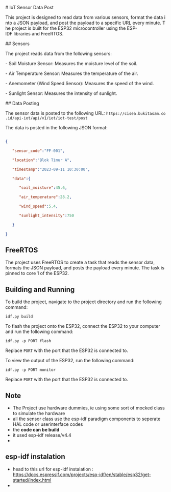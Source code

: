 # IoT Sensor Data Post

This project is designed to read data from various sensors, format the data into a JSON payload, and post the payload to a specific URL every minute. The project is built for the ESP32 microcontroller using the ESP-IDF libraries and FreeRTOS.

## Sensors

The project reads data from the following sensors:

- Soil Moisture Sensor: Measures the moisture level of the soil.

- Air Temperature Sensor: Measures the temperature of the air.

- Anemometer (Wind Speed Sensor): Measures the speed of the wind.

- Sunlight Sensor: Measures the intensity of sunlight.

## Data Posting

The sensor data is posted to the following URL: `https://cisea.bukitasam.co.id/api-iot/api/v1/iot/iot-test/post`

The data is posted in the following JSON format:

```json

{

   "sensor_code":"FF-001",

   "location":"Blok Timur A",

   "timestamp":"2023-09-11 10:30:00",

   "data":{

      "soil_moisture":45.6,

      "air_temperature":28.2,

      "wind_speed":5.4,

      "sunlight_intensity":750

   }

}
```

## FreeRTOS

The project uses FreeRTOS to create a task that reads the sensor data, formats the JSON payload, and posts the payload every minute. The task is pinned to core 1 of the ESP32.

## Building and Running

To build the project, navigate to the project directory and run the following command:

`idf.py build`

To flash the project onto the ESP32, connect the ESP32 to your computer and run the following command:

`idf.py -p PORT flash`

Replace `PORT` with the port that the ESP32 is connected to.

To view the output of the ESP32, run the following command:

`idf.py -p PORT monitor`

Replace `PORT` with the port that the ESP32 is connected to.

## Note

- The Project use hardware dummies, ie using some sort of mocked class to simulate the hardware
- all the sensor class use the esp-idf paradigm components to seperate HAL code or userinterface codes
- the **code can be build**
- it used esp-idf release/v4.4
- 

## esp-idf instalation
- head to this url for esp-idf instalation : https://docs.espressif.com/projects/esp-idf/en/stable/esp32/get-started/index.html
- 